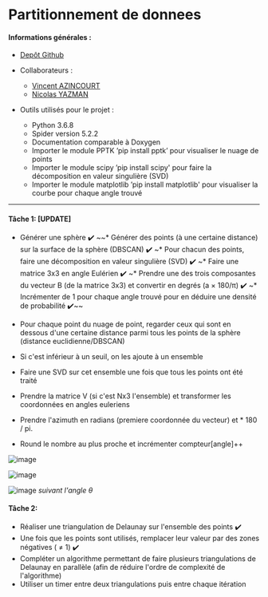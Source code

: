 # Partitionnement de donnees

#### Informations générales :

* [Depôt Github](https://github.com/Wiiz971/partitionnement-de-donnees/)

* Collaborateurs  :
    * [Vincent AZINCOURT](https://github.com/Wiiz971)
    * [Nicolas YAZMAN](https://github.com/jsp)

* Outils utilisés pour le projet :
    * Python 3.6.8
    * Spider version 5.2.2 
    * Documentation comparable à Doxygen
    * Importer le module PPTK ’pip install pptk’ pour visualiser le nuage de points
    * Importer le module scipy ’pip install scipy' pour faire la décomposition en valeur singulière (SVD)
    * Importer le module matplotlib ’pip install matplotlib' pour visualiser la courbe pour chaque angle trouvé
    
 *******
 
 ####  Tâche 1: [UPDATE]
 
* Générer une sphère ✔️
~~* Générer des points (à une certaine distance) sur la surface de la sphère (DBSCAN) ✔️
~* Pour chacun des points, faire une décomposition en valeur singulière (SVD) ✔️
~* Faire une matrice 3x3 en angle Eulérien ✔️
~* Prendre une des trois composantes du vecteur B (de la matrice 3x3) et convertir en degrés (a × 180/π) ✔️
~* Incrémenter de 1 pour chaque angle trouvé pour en déduire une densité de probabilité ✔️~~

* Pour chaque point du nuage de point, regarder ceux qui sont en dessous d'une certaine distance parmi tous les points de la sphère (distance euclidienne/DBSCAN)
* Si c'est inférieur à un seuil, on les ajoute à un ensemble
* Faire une SVD sur cet ensemble une fois que tous les points ont été traité
* Prendre la matrice V (si c'est Nx3 l'ensemble) et transformer les coordonnées en angles euleriens
* Prendre l'azimuth en radians (premiere coordonnée du vecteur) et * 180 / pi. 
* Round le nombre au plus proche et incrémenter compteur[angle]++

![image](https://user-images.githubusercontent.com/47423231/159677223-7af89ab6-2500-4275-b493-c98f895e737f.png)

![image](https://user-images.githubusercontent.com/47423231/159676851-0812a089-ce65-4766-a8ff-eff113ddbaf4.png)

![image](https://user-images.githubusercontent.com/47423231/159676478-49c213b6-d123-439d-8b91-f114f877eaf5.png)
_suivant l'angle θ_





 ####  Tâche 2:

* Réaliser une triangulation de Delaunay sur l'ensemble des points ✔️
* Une fois que les points sont utilisés, remplacer leur valeur par des zones négatives ( ≠ 1) ✔️
* Compléter un algorithme permettant de faire plusieurs triangulations de Delaunay en parallèle (afin de réduire l'ordre de complexité de l'algorithme)
* Utiliser un timer entre deux triangulations puis entre chaque itération





